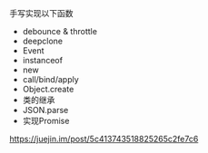 
手写实现以下函数

* debounce & throttle
* deepclone
* Event
* instanceof
* new
* call/bind/apply
* Object.create
* 类的继承
* JSON.parse
* 实现Promise


https://juejin.im/post/5c413743518825265c2fe7c6
